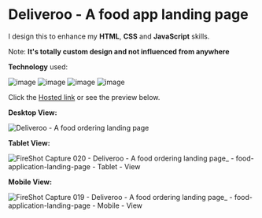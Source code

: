 # Deliveroo - A food app landing page

I design this to enhance my **HTML**, **CSS** and **JavaScript** skills.

Note: **It's totally custom design and not influenced from anywhere**

**Technology** used:

![image](https://github.com/Himan-9131/BookStoreLayout/assets/120475007/f78b9a18-f039-4de5-8071-21935d9e42a2) ![image](https://github.com/Himan-9131/BookStoreLayout/assets/120475007/a023e699-540e-4773-894d-d010c6cf388d)
![image](https://github.com/Himan-9131/FoodAppLandingPage/assets/120475007/81069138-087a-4d12-a396-0bcf377fb193) ![image](https://github.com/Himan-9131/BookStoreLayout/assets/120475007/dfcf55cc-8842-4015-b378-933fcc09e98a)

Click the [Hosted link](https://food-application-landing-page.netlify.app) or see the preview below.

**Desktop View:** 

![Deliveroo - A food ordering landing page](https://github.com/Himan-9131/FoodAppLandingPage/assets/120475007/08f1484f-99c1-4dcb-afd8-ae58dd0327fb)

**Tablet View:** 

![FireShot Capture 020 - Deliveroo - A food ordering landing page_ - food-application-landing-page - Tablet - View](https://github.com/Himan-9131/FoodAppLandingPage/assets/120475007/2f8f3044-a566-4a19-b1f9-124d32570bd1)

**Mobile View:**

![FireShot Capture 019 - Deliveroo - A food ordering landing page_ - food-application-landing-page - Mobile - View](https://github.com/Himan-9131/FoodAppLandingPage/assets/120475007/db06cfbb-1f96-44c2-9d51-e418144fba3a)
